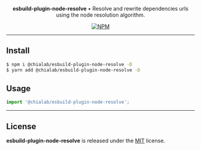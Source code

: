 <p align="center">
    <strong>esbuild-plugin-node-resolve</strong> • Resolve and rewrite dependencies urls using the node resolution algorithm.
</p>

<p align="center">
    <a href="https://www.npmjs.com/package/@chialab/esbuild-plugin-node-resolve"><img alt="NPM" src="https://img.shields.io/npm/v/@chialab/esbuild-plugin-node-resolve.svg?style=flat-square"></a>
</p>

---

## Install

```sh
$ npm i @chialab/esbuild-plugin-node-resolve -D
$ yarn add @chialab/esbuild-plugin-node-resolve -D
```

## Usage

```js
import '@chialab/esbuild-plugin-node-resolve';

```

---

## License

**esbuild-plugin-node-resolve** is released under the [MIT](https://github.com/chialab/rna/blob/master/packages/esbuild-plugin-node-resolve/LICENSE) license.
